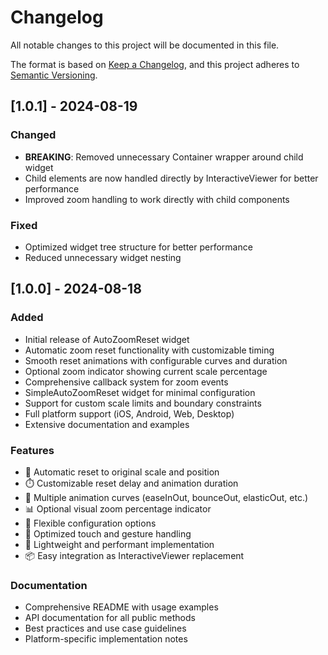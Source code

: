# Changelog

All notable changes to this project will be documented in this file.

The format is based on [Keep a Changelog](https://keepachangelog.com/en/1.0.0/),
and this project adheres to [Semantic Versioning](https://semver.org/spec/v2.0.0.html).

## [1.0.1] - 2024-08-19

### Changed
- **BREAKING**: Removed unnecessary Container wrapper around child widget
- Child elements are now handled directly by InteractiveViewer for better performance
- Improved zoom handling to work directly with child components

### Fixed
- Optimized widget tree structure for better performance
- Reduced unnecessary widget nesting

## [1.0.0] - 2024-08-18

### Added
- Initial release of AutoZoomReset widget
- Automatic zoom reset functionality with customizable timing
- Smooth reset animations with configurable curves and duration
- Optional zoom indicator showing current scale percentage
- Comprehensive callback system for zoom events
- SimpleAutoZoomReset widget for minimal configuration
- Support for custom scale limits and boundary constraints
- Full platform support (iOS, Android, Web, Desktop)
- Extensive documentation and examples

### Features
- 🔄 Automatic reset to original scale and position
- ⏱️ Customizable reset delay and animation duration
- 🎨 Multiple animation curves (easeInOut, bounceOut, elasticOut, etc.)
- 📊 Optional visual zoom percentage indicator
- 🎯 Flexible configuration options
- 📱 Optimized touch and gesture handling
- 🚀 Lightweight and performant implementation
- 📦 Easy integration as InteractiveViewer replacement

### Documentation
- Comprehensive README with usage examples
- API documentation for all public methods
- Best practices and use case guidelines
- Platform-specific implementation notes
